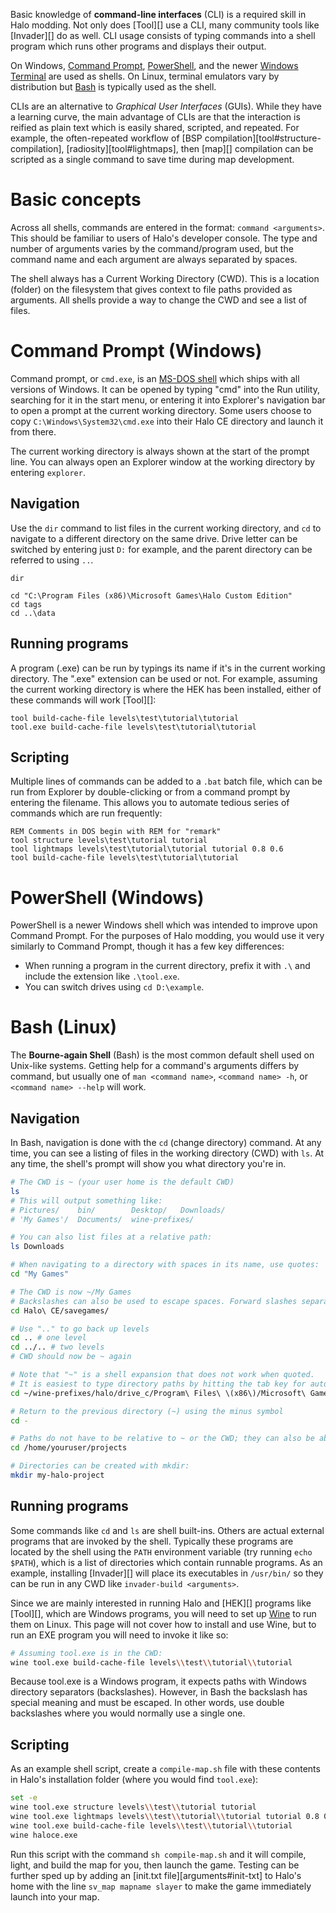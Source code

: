 Basic knowledge of **command-line interfaces** (CLI) is a required skill in Halo modding. Not only does [Tool][] use a CLI, many community tools like [Invader][] do as well. CLI usage consists of typing commands into a shell program which runs other programs and displays their output.

On Windows, [Command Prompt][cmd], [PowerShell][], and the newer [Windows Terminal][wterm] are used as shells. On Linux, terminal emulators vary by distribution but [Bash][] is typically used as the shell.

CLIs are an alternative to _Graphical User Interfaces_ (GUIs). While they have a learning curve, the main advantage of CLIs are that the interaction is reified as plain text which is easily shared, scripted, and repeated. For example, the often-repeated workflow of [BSP compilation][tool#structure-compilation], [radiosity][tool#lightmaps], then [map][] compilation can be scripted as a single command to save time during map development.

# Basic concepts
Across all shells, commands are entered in the format: `command <arguments>`. This should be familiar to users of Halo's developer console. The type and number of arguments varies by the command/program used, but the command name and each argument are always separated by spaces.

The shell always has a Current Working Directory (CWD). This is a location (folder) on the filesystem that gives context to file paths provided as arguments. All shells provide a way to change the CWD and see a list of files.

# Command Prompt (Windows)
Command prompt, or `cmd.exe`, is an [MS-DOS shell][wiki-dos] which ships with all versions of Windows. It can be opened by typing "cmd" into the Run utility, searching for it in the start menu, or entering it into Explorer's navigation bar to open a prompt at the current working directory. Some users choose to copy `C:\Windows\System32\cmd.exe` into their Halo CE directory and launch it from there.

The current working directory is always shown at the start of the prompt line. You can always open an Explorer window at the working directory by entering `explorer`.

## Navigation
Use the `dir` command to list files in the current working directory, and `cd` to navigate to a different directory on the same drive. Drive letter can be switched by entering just `D:` for example, and the parent directory can be referred to using `..`.

```dos
dir

cd "C:\Program Files (x86)\Microsoft Games\Halo Custom Edition"
cd tags
cd ..\data
```

## Running programs
A program (.exe) can be run by typings its name if it's in the current working directory. The ".exe" extension can be used or not. For example, assuming the current working directory is where the HEK has been installed, either of these commands will work [Tool][]:

```dos
tool build-cache-file levels\test\tutorial\tutorial
tool.exe build-cache-file levels\test\tutorial\tutorial
```

## Scripting
Multiple lines of commands can be added to a `.bat` batch file, which can be run from Explorer by double-clicking or from a command prompt by entering the filename. This allows you to automate tedious series of commands which are run frequently:

```dos
REM Comments in DOS begin with REM for "remark"
tool structure levels\test\tutorial tutorial
tool lightmaps levels\test\tutorial\tutorial tutorial 0.8 0.6
tool build-cache-file levels\test\tutorial\tutorial
```

# PowerShell (Windows)
PowerShell is a newer Windows shell which was intended to improve upon Command Prompt. For the purposes of Halo modding, you would use it very similarly to Command Prompt, though it has a few key differences:

* When running a program in the current directory, prefix it with `.\` and include the extension like `.\tool.exe`.
* You can switch drives using `cd D:\example`.

# Bash (Linux)
The **Bourne-again Shell** (Bash) is the most common default shell used on Unix-like systems. Getting help for a command's arguments differs by command, but usually one of `man <command name>`, `<command name> -h`, or `<command name> --help` will work.

## Navigation
In Bash, navigation is done with the `cd` (change directory) command. At any time, you can see a listing of files in the working directory (CWD) with `ls`. At any time, the shell's prompt will show you what directory you're in.

```sh
# The CWD is ~ (your user home is the default CWD)
ls
# This will output something like:
# Pictures/    bin/        Desktop/   Downloads/
# 'My Games'/  Documents/  wine-prefixes/

# You can also list files at a relative path:
ls Downloads

# When navigating to a directory with spaces in its name, use quotes:
cd "My Games"

# The CWD is now ~/My Games
# Backslashes can also be used to escape spaces. Forward slashes separate directories:
cd Halo\ CE/savegames/

# Use ".." to go back up levels
cd .. # one level
cd ../.. # two levels
# CWD should now be ~ again

# Note that "~" is a shell expansion that does not work when quoted.
# It is easiest to type directory paths by hitting the tab key for auto-complete.
cd ~/wine-prefixes/halo/drive_c/Program\ Files\ \(x86\)/Microsoft\ Games/Halo\ Custom\ Edition/

# Return to the previous directory (~) using the minus symbol
cd -

# Paths do not have to be relative to ~ or the CWD; they can also be absolute:
cd /home/youruser/projects

# Directories can be created with mkdir:
mkdir my-halo-project
```

## Running programs
Some commands like `cd` and `ls` are shell built-ins. Others are actual external programs that are invoked by the shell. Typically these programs are located by the shell using the `PATH` environment variable (try running `echo $PATH`), which is a list of directories which contain runnable programs. As an example, installing [Invader][] will place its executables in `/usr/bin/` so they can be run in any CWD like `invader-build <arguments>`.

Since we are mainly interested in running Halo and [HEK][] programs like [Tool][], which are Windows programs, you will need to set up [Wine][] to run them on Linux. This page will not cover how to install and use Wine, but to run an EXE program you will need to invoke it like so:

```sh
# Assuming tool.exe is in the CWD:
wine tool.exe build-cache-file levels\\test\\tutorial\\tutorial
```

Because tool.exe is a Windows program, it expects paths with Windows directory separators (backslashes). However, in Bash the backslash has special meaning and must be escaped. In other words, use double backslashes where you would normally use a single one.

## Scripting
As an example shell script, create a `compile-map.sh` file with these contents in Halo's installation folder (where you would find `tool.exe`):

```sh
set -e
wine tool.exe structure levels\\test\\tutorial tutorial
wine tool.exe lightmaps levels\\test\\tutorial\\tutorial tutorial 0.8 0.6
wine tool.exe build-cache-file levels\\test\\tutorial\\tutorial
wine haloce.exe
```

Run this script with the command `sh compile-map.sh` and it will compile, light, and build the map for you, then launch the game. Testing can be further sped up by adding an [init.txt file][arguments#init-txt] to Halo's home with the line `sv_map mapname slayer` to make the game immediately launch into your map.


[cmd]: https://en.wikipedia.org/wiki/Cmd.exe
[powershell]: https://en.wikipedia.org/wiki/PowerShell
[wterm]: https://en.wikipedia.org/wiki/Windows_Terminal
[bash]: https://en.wikipedia.org/wiki/Bash_%28Unix_shell%29
[wine]: https://www.winehq.org/
[wiki-dos]: https://en.wikipedia.org/wiki/MS-DOS#Windows_command-line_interface
